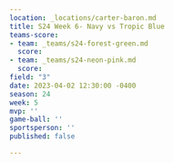 ```yaml
---
location: _locations/carter-baron.md
title: S24 Week 6- Navy vs Tropic Blue
teams-score:
- team: _teams/s24-forest-green.md
  score: 
- team: _teams/s24-neon-pink.md
  score: 
field: "3"
date: 2023-04-02 12:30:00 -0400
season: 24
week: 5
mvp: ''
game-ball: ''
sportsperson: ''
published: false

---
```

